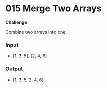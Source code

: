 # 015 Merge Two Arrays

**Challenge**

Combine two arrays into one.

### Input

- [1, 3, 5], [2, 4, 6]

### Output

- [1, 3, 5, 2, 4, 6]
